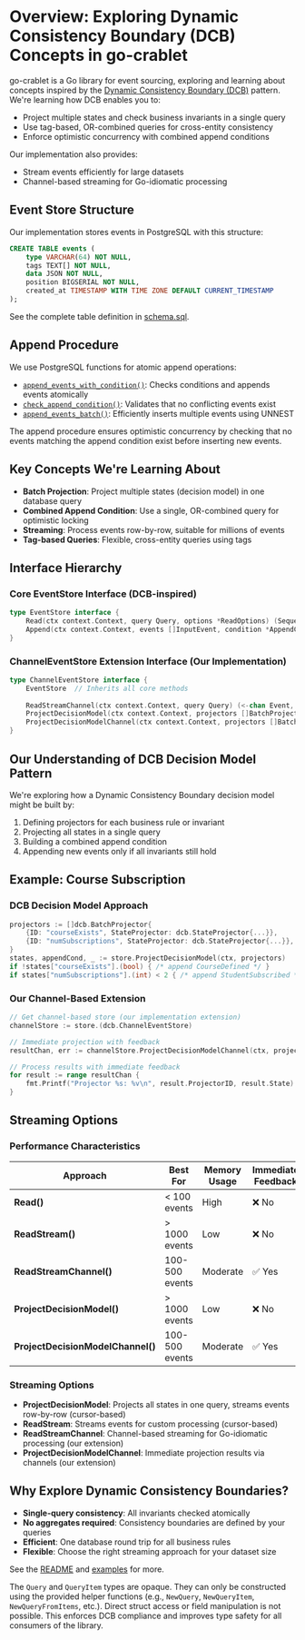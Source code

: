 # Overview: Exploring Dynamic Consistency Boundary (DCB) Concepts in go-crablet

go-crablet is a Go library for event sourcing, exploring and learning about concepts inspired by the [Dynamic Consistency Boundary (DCB)](https://dcb.events/) pattern. We're learning how DCB enables you to:

- Project multiple states and check business invariants in a single query
- Use tag-based, OR-combined queries for cross-entity consistency
- Enforce optimistic concurrency with combined append conditions

Our implementation also provides:
- Stream events efficiently for large datasets
- Channel-based streaming for Go-idiomatic processing

## Event Store Structure

Our implementation stores events in PostgreSQL with this structure:
```sql
CREATE TABLE events (
    type VARCHAR(64) NOT NULL,
    tags TEXT[] NOT NULL,
    data JSON NOT NULL,
    position BIGSERIAL NOT NULL,
    created_at TIMESTAMP WITH TIME ZONE DEFAULT CURRENT_TIMESTAMP
);
```

See the complete table definition in [schema.sql](../docker-entrypoint-initdb.d/schema.sql#L8-L13).

## Append Procedure

We use PostgreSQL functions for atomic append operations:
- [`append_events_with_condition()`](../docker-entrypoint-initdb.d/schema.sql#L75-L95): Checks conditions and appends events atomically
- [`check_append_condition()`](../docker-entrypoint-initdb.d/schema.sql#L25-L65): Validates that no conflicting events exist
- [`append_events_batch()`](../docker-entrypoint-initdb.d/schema.sql#L67-L73): Efficiently inserts multiple events using UNNEST

The append procedure ensures optimistic concurrency by checking that no events matching the append condition exist before inserting new events.

## Key Concepts We're Learning About

- **Batch Projection**: Project multiple states (decision model) in one database query
- **Combined Append Condition**: Use a single, OR-combined query for optimistic locking
- **Streaming**: Process events row-by-row, suitable for millions of events
- **Tag-based Queries**: Flexible, cross-entity queries using tags

## Interface Hierarchy

### Core EventStore Interface (DCB-inspired)
```go
type EventStore interface {
    Read(ctx context.Context, query Query, options *ReadOptions) (SequencedEvents, error)
    Append(ctx context.Context, events []InputEvent, condition *AppendCondition) (int64, error)
}
```

### ChannelEventStore Extension Interface (Our Implementation)
```go
type ChannelEventStore interface {
    EventStore  // Inherits all core methods
    
    ReadStreamChannel(ctx context.Context, query Query) (<-chan Event, error)
    ProjectDecisionModel(ctx context.Context, projectors []BatchProjector) (map[string]any, AppendCondition, error)
    ProjectDecisionModelChannel(ctx context.Context, projectors []BatchProjector) (<-chan ProjectionResult, error)
}
```

## Our Understanding of DCB Decision Model Pattern

We're exploring how a Dynamic Consistency Boundary decision model might be built by:
1. Defining projectors for each business rule or invariant
2. Projecting all states in a single query
3. Building a combined append condition
4. Appending new events only if all invariants still hold

## Example: Course Subscription

### DCB Decision Model Approach
```go
projectors := []dcb.BatchProjector{
    {ID: "courseExists", StateProjector: dcb.StateProjector{...}},
    {ID: "numSubscriptions", StateProjector: dcb.StateProjector{...}},
}
states, appendCond, _ := store.ProjectDecisionModel(ctx, projectors)
if !states["courseExists"].(bool) { /* append CourseDefined */ }
if states["numSubscriptions"].(int) < 2 { /* append StudentSubscribed */ }
```

### Our Channel-Based Extension
```go
// Get channel-based store (our implementation extension)
channelStore := store.(dcb.ChannelEventStore)

// Immediate projection with feedback
resultChan, err := channelStore.ProjectDecisionModelChannel(ctx, projectors)

// Process results with immediate feedback
for result := range resultChan {
    fmt.Printf("Projector %s: %v\n", result.ProjectorID, result.State)
}
```

## Streaming Options

### Performance Characteristics
| Approach | Best For | Memory Usage | Immediate Feedback | Scalability |
|----------|----------|--------------|-------------------|-------------|
| **Read()** | < 100 events | High | ❌ No | Limited |
| **ReadStream()** | > 1000 events | Low | ❌ No | Excellent |
| **ReadStreamChannel()** | 100-500 events | Moderate | ✅ Yes | Good |
| **ProjectDecisionModel()** | > 1000 events | Low | ❌ No | Excellent |
| **ProjectDecisionModelChannel()** | 100-500 events | Moderate | ✅ Yes | Good |

### Streaming Options
- **ProjectDecisionModel**: Projects all states in one query, streams events row-by-row (cursor-based)
- **ReadStream**: Streams events for custom processing (cursor-based)
- **ReadStreamChannel**: Channel-based streaming for Go-idiomatic processing (our extension)
- **ProjectDecisionModelChannel**: Immediate projection results via channels (our extension)

## Why Explore Dynamic Consistency Boundaries?
- **Single-query consistency**: All invariants checked atomically
- **No aggregates required**: Consistency boundaries are defined by your queries
- **Efficient**: One database round trip for all business rules
- **Flexible**: Choose the right streaming approach for your dataset size

See the [README](../README.md) and [examples](examples.md) for more.

The `Query` and `QueryItem` types are opaque. They can only be constructed using the provided helper functions (e.g., `NewQuery`, `NewQueryItem`, `NewQueryFromItems`, etc.). Direct struct access or field manipulation is not possible. This enforces DCB compliance and improves type safety for all consumers of the library.